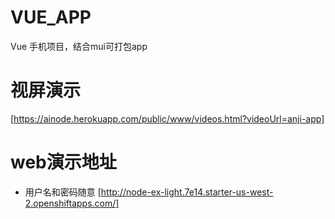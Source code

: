 # VUE_APP
Vue 手机项目，结合mui可打包app

# 视屏演示
[https://ainode.herokuapp.com/public/www/videos.html?videoUrl=anji-app]
# web演示地址
* 用户名和密码随意
[http://node-ex-light.7e14.starter-us-west-2.openshiftapps.com/]
